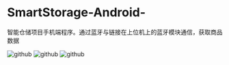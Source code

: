 SmartStorage-Android-
=====================

智能仓储项目手机端程序。通过蓝牙与链接在上位机上的蓝牙模块通信，获取商品数据

![github](extra/1.png "github")
![github](extra/2.png "github")
![github](extra/3.png "github")

